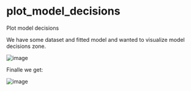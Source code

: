 # plot_model_decisions
Plot model decisions

We have some dataset and fitted model and wanted to visualize model decisions zone.

![image](https://user-images.githubusercontent.com/29779398/115141589-e3cd4400-a045-11eb-99fa-7621de1a2eb4.png)

Finalle we get:

![image](https://user-images.githubusercontent.com/29779398/115141602-f34c8d00-a045-11eb-9175-6b6d18de070a.png)
